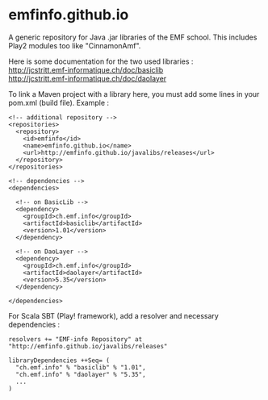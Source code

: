 # emfinfo.github.io
A generic repository for Java .jar libraries of the EMF school. 
This includes Play2 modules too like "CinnamonAmf".

Here is some documentation for the two used libraries :<br>
http://jcstritt.emf-informatique.ch/doc/basiclib<br>
http://jcstritt.emf-informatique.ch/doc/daolayer

To link a Maven project with a library here, you must add some lines in your pom.xml (build file). Example :

    <!-- additional repository -->  
    <repositories>
      <repository>        
        <id>emfinfo</id>
        <name>emfinfo.github.io</name>
        <url>http://emfinfo.github.io/javalibs/releases</url>
      </repository>
    </repositories>      
    
    <!-- dependencies -->
    <dependencies>
      
      <!-- on BasicLib -->
      <dependency>       
        <groupId>ch.emf.info</groupId>
        <artifactId>basiclib</artifactId>
        <version>1.01</version>
      </dependency> 
      
      <!-- on DaoLayer -->
      <dependency>       
        <groupId>ch.emf.info</groupId>
        <artifactId>daolayer</artifactId>
        <version>5.35</version>
      </dependency>
      
    </dependencies>

For Scala SBT (Play! framework), add a resolver and necessary dependencies :<br>

    resolvers += "EMF-info Repository" at "http://emfinfo.github.io/javalibs/releases"
    
    libraryDependencies ++Seq= (
      "ch.emf.info" % "basiclib" % "1.01",
      "ch.emf.info" % "daolayer" % "5.35",
      ...
    )    
